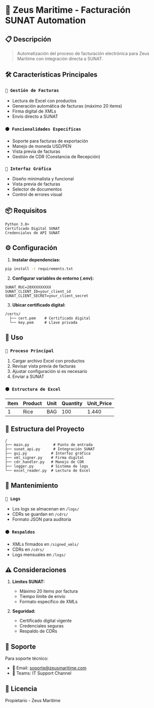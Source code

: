 # 🌊 Zeus Maritime - Facturación SUNAT Automation

## 📋 Descripción
> Automatización del proceso de facturación electrónica para Zeus Maritime con integración directa a SUNAT.

## 🛠️ Características Principales
### `🔷 Gestión de Facturas`
- Lectura de Excel con productos
- Generación automática de facturas (máximo 20 items)
- Firma digital de XMLs
- Envío directo a SUNAT

### `⚫ Funcionalidades Específicas`
- Soporte para facturas de exportación
- Manejo de moneda USD/PEN
- Vista previa de facturas
- Gestión de CDR (Constancia de Recepción)

### `🔘 Interfaz Gráfica`
- Diseño minimalista y funcional
- Vista previa de facturas
- Selector de documentos
- Control de errores visual

## 📦 Requisitos
```plaintext
Python 3.8+
Certificado Digital SUNAT
Credenciales de API SUNAT
```

## ⚙️ Configuración
1. **Instalar dependencias:**
```bash
pip install -r requirements.txt
```

2. **Configurar variables de entorno (.env):**
```env
SUNAT_RUC=20XXXXXXXXX
SUNAT_CLIENT_ID=your_client_id
SUNAT_CLIENT_SECRET=your_client_secret
```

3. **Ubicar certificado digital:**
```plaintext
/certs/
  ├── cert.pem    # Certificado digital
  └── key.pem     # Llave privada
```

## 🚀 Uso
### `🔷 Proceso Principal`
1. Cargar archivo Excel con productos
2. Revisar vista previa de facturas
3. Ajustar configuración si es necesario
4. Enviar a SUNAT

### `⚫ Estructura de Excel`
| Item | Product | Unit | Quantity | Unit_Price |
|------|---------|------|----------|------------|
| 1    | Rice    | BAG  | 100      | 1.440     |

## 📁 Estructura del Proyecto
```plaintext
/
├── main.py           # Punto de entrada
├── sunat_api.py      # Integración SUNAT
├── gui.py           # Interfaz gráfica
├── xml_signer.py    # Firma digital
├── cdr_handler.py   # Manejo de CDR
├── logger.py        # Sistema de logs
└── excel_reader.py  # Lectura de Excel
```

## 🔧 Mantenimiento
### `🔷 Logs`
- Los logs se almacenan en `/logs/`
- CDRs se guardan en `/cdrs/`
- Formato JSON para auditoría

### `⚫ Respaldos`
- XMLs firmados en `/signed_xmls/`
- CDRs en `/cdrs/`
- Logs mensuales en `/logs/`

## ⚠️ Consideraciones
1. **Límites SUNAT:**
   - Máximo 20 items por factura
   - Tiempo límite de envío
   - Formato específico de XMLs

2. **Seguridad:**
   - Certificado digital vigente
   - Credenciales seguras
   - Respaldo de CDRs

## 🤝 Soporte
Para soporte técnico:
- 📧 Email: soporte@zeusmaritime.com
- 💬 Teams: IT Support Channel

## 📄 Licencia
Propietario - Zeus Maritime